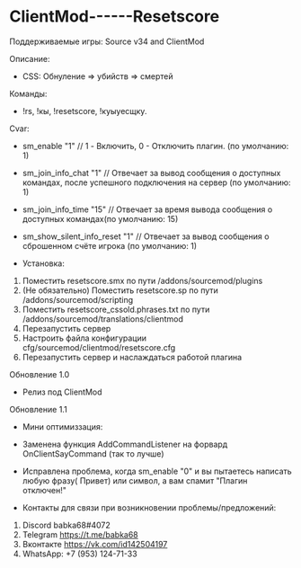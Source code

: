 # ClientMod------Resetscore
Поддерживаемые игры: Source v34 and ClientMod

Описание: 
- CSS: Обнуление => убийств => смертей

Команды: 
- !rs, !кы, !resetscore, !куыуесщку.

Cvar:
- sm_enable 					"1" 					// 1 - Включить, 0 - Отключить плагин. (по умолчанию: 1)
- sm_join_info_chat 			"1" 					// Отвечает за вывод сообщения о доступных командах, после успешного подключения на сервер (по умолчанию: 1)
- sm_join_info_time				"15"					// Отвечает за время вывода сообщения о доступных командах(по умолчанию: 15)
- sm_show_silent_info_reset 	"1"						// Отвечает за вывод сообщения о сброшенном счёте игрока (по умолчанию: 1)

- Установка:
1) Поместить resetscore.smx по пути /addons/sourcemod/plugins
2) (Не обязательно) Поместить resetscore.sp по пути /addons/sourcemod/scripting
3) Поместить resetscore_cssold.phrases.txt по пути /addons/sourcemod/translations/clientmod
4) Перезапустить сервер
4) Настроить файла конфигурации cfg/sourcemod/clientmod/resetscore.cfg
5) Перезапустить сервер и наслаждаться работой плагина

Обновление 1.0
- Релиз под ClientMod

Обновление 1.1
- Мини оптимиззация:
- Заменена функция AddCommandListener на форвард OnClientSayCommand (так то лучше)
- Исправлена проблема, когда sm_enable "0" и вы пытаетесь написать любую фразу( Привет) или символ, а вам спамит "Плагин отключен!"

- Контакты для связи при возникновении проблемы/предложений: 
1. Discord babka68#4072
2. Telegram https://t.me/babka68
3. Вконтакте https://vk.com/id142504197
4. WhatsApp: +7 (953) 124-71-33
